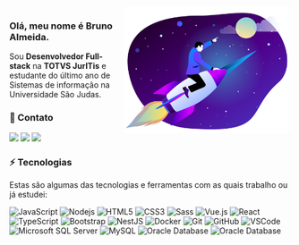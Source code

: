 <img src="rocket.svg" min-width="300px" max-width="300px" width="300px" align="right" alt="Computador">

<p align="left">

### Olá, meu nome é Bruno Almeida.

Sou <b>Desenvolvedor Full-stack</b> na <b>TOTVS JurITis</b> e estudante do último ano de Sistemas de informação na Universidade São Judas.

</p>

### 💬 Contato

<a href="mailto:bruno-ralmeida@outlook.com" alt="Telegram">
<img src="https://img.shields.io/badge/-Outlook-0078d4?style=for-the-badge&logo=Microsoft-Outlook&logoColor=white&link=bruno-ralmeida@outlook.com" /></a>

<a href="https://www.linkedin.com/in/brunor-almeida/" alt="Linkedin">
<img src="https://img.shields.io/badge/-Linkedin-0e76a8?style=for-the-badge&logo=Linkedin&logoColor=white&link=https://www.linkedin.com/in/brunor-almeida/" /></a>

<a href="https://t.me/bruno_ralmeida" alt="Telegram">
<img src="https://img.shields.io/badge/-Telegram-26a6e4?style=for-the-badge&logo=Telegram&logoColor=white&link=https://t.me/bruno_ralmeida" /></a>

### ⚡ Tecnologias

Estas são algumas das tecnologias e ferramentas com as quais trabalho ou já estudei:

![JavaScript](https://img.shields.io/badge/-JavaScript-black?style=flat-square&logo=javascript)
![Nodejs](https://img.shields.io/badge/-Node.js-339933?style=flat-square&logo=Node-dot-js&logoColor=white)
![HTML5](https://img.shields.io/badge/-HTML5-E34F26?style=flat-square&logo=html5&logoColor=white)
![CSS3](https://img.shields.io/badge/-CSS3-1572B6?style=flat-square&logo=css3)
![Sass](https://img.shields.io/badge/-Sass-CC6699?style=flat-square&logo=sass&logoColor=white)
![Vue.js](https://img.shields.io/badge/-Vue.js-4fc08d?style=flat-square&logo=Vue-dot-js&logoColor=white)
![React](https://img.shields.io/badge/-React-61dafb?style=flat-square&logo=React&logoColor=black)
![TypeScript](https://img.shields.io/badge/-TypeScript-3178c6?style=flat-square&logo=Typescript&logoColor=white)
![Bootstrap](https://img.shields.io/badge/-Bootstrap-563D7C?style=flat-square&logo=bootstrap&logoColor=white)
![NestJS](https://img.shields.io/badge/-NestJS-E0234E?style=flat-square&logo=nestjs&logoColor=white)
![Docker](https://img.shields.io/badge/-Docker-2496ED?style=flat-square&logo=docker&logoColor=white)
![Git](https://img.shields.io/badge/-Git-black?style=flat-square&logo=git)
![GitHub](https://img.shields.io/badge/-GitHub-181717?style=flat-square&logo=github)
![VSCode](https://img.shields.io/badge/-VSCode-007ACC?style=flat-square&logo=visual-studio-code&logoColor=white)
![Microsoft SQL Server](https://img.shields.io/badge/-SQL%20Server-CC2927?style=flat-square&logo=microsoft-sql-server&logoColor=white)
![MySQL](https://img.shields.io/badge/-MySQL-4479A1?style=flat-square&logo=mysql&logoColor=white)
![Oracle Database](https://img.shields.io/badge/Oracle%20Database-F80000?style=flat-square&logo=oracle&logoColor=white)
![Oracle Database](https://img.shields.io/badge/Ubuntu-e95420?style=flat-square&logo=Ubuntu&logoColor=white)
